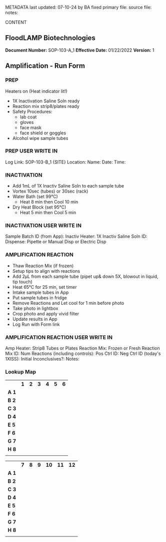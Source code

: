 METADATA
last updated: 07-10-24 by BA fixed
primary file: 
source file: 
notes:

CONTENT

## FloodLAMP Biotechnologies
**Document Number:** SOP-103-A_1
**Effective Date:** 01/22/2022
**Version:** 1

## Amplification - Run Form

### PREP
Heaters on (Heat indicator lit!)
- 1X Inactivation Saline Soln ready
- Reaction mix strip8/plates ready
- Safety Procedures:
  - lab coat
  - gloves
  - face mask
  - face shield or goggles
- Alcohol wipe sample tubes

### PREP USER WRITE IN
Log Link: SOP-103-B_1 {SITE}
Location:
Name:
Date:
Time:

### INACTIVATION
- Add 1mL of 1X Inactiv Saline Soln to each sample tube
- Vortex 10sec (tubes) or 30sec (rack)
- Water Bath (set 99°C)
  - Heat 8 min then Cool 10 min
- Dry Heat Block (set 95°C)
  - Heat 5 min then Cool 5 min

### INACTIVATION USER WRITE IN
Sample Batch ID (from App):
Inactiv Heater:
1X Inactiv Saline Soln ID:
Dispense: Pipette or Manual Disp or Electric Disp

### AMPLIFICATION REACTION
- Thaw Reaction Mix (if frozen)
- Setup tips to align with reactions
- Add 2μL from each sample tube (pipet up& down 5X, blowout in liquid, tip touch)
- Heat 65°C for 25 min, set timer
- Intake sample tubes in App
- Put sample tubes in fridge
- Remove Reactions and Let cool for 1 min before photo
- Take photo in lightbox
- Crop photo and apply vivid filter
- Update results in App
- Log Run with Form link

### AMPLIFICATION REACTION USER WRITE IN
Amp Heater:
Strip8 Tubes or Plates
Reaction Mix: Frozen or Fresh
Reaction Mix ID:
Num Reactions (including controls):
Pos Ctrl ID:
Neg Ctrl ID (today's 1XISS):
Initial Inconclusives?:
Notes:

### Lookup Map

|         |       |       |       |       |       |       |
|---------|-------|-------|-------|-------|-------|-------|
|         | **1** | **2** | **3** | **4** | **5** | **6** |
| **A 1** |       |       |       |       |       |       |
| **B 2** |       |       |       |       |       |       |
| **C 3** |       |       |       |       |       |       |
| **D 4** |       |       |       |       |       |       |
| **E 5** |       |       |       |       |       |       |
| **F 6** |       |       |       |       |       |       |
| **G 7** |       |       |       |       |       |       |
| **H 8** |       |       |       |       |       |       |
||

|         |       |       |       |        |        |        |
|---------|-------|-------|-------|--------|--------|--------|
|         | **7** | **8** | **9** | **10** | **11** | **12** |
| **A 1** |       |       |       |        |        |        |
| **B 2** |       |       |       |        |        |        |
| **C 3** |       |       |       |        |        |        |
| **D 4** |       |       |       |        |        |        |
| **E 5** |       |       |       |        |        |        |
| **F 6** |       |       |       |        |        |        |
| **G 7** |       |       |       |        |        |        |
| **H 8** |       |       |       |        |        |        |
||